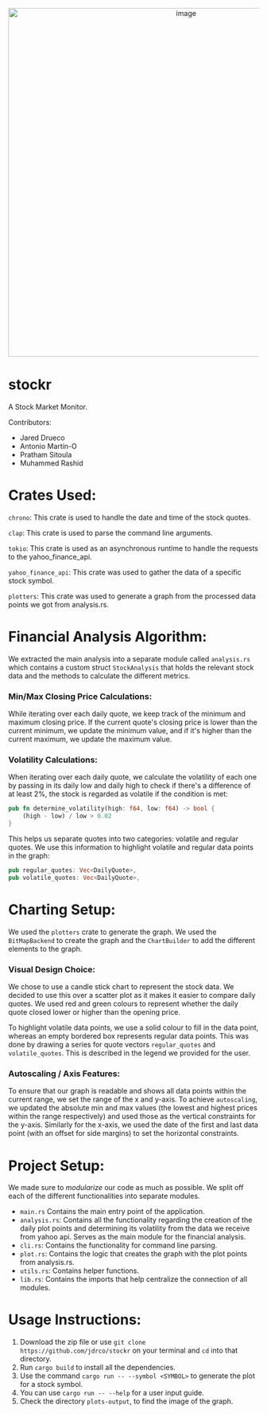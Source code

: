 <p align="center">
    <img width="700" alt="image" src="https://github.com/jdrco/stockr/assets/83478026/80f48c7d-1a44-419c-838a-52222d30ef3b">
</p>

# stockr

A Stock Market Monitor.

Contributors:
- Jared Drueco
- Antonio Martin-O
- Pratham Sitoula
- Muhammed Rashid

# Crates Used:

`chrono`: This crate is used to handle the date and time of the stock quotes.

`clap`: This crate is used to parse the command line arguments.

`tokio`: This crate is used as an asynchronous runtime to handle the requests to the yahoo_finance_api.

`yahoo_finance_api`: This crate was used to gather the data of a specific stock symbol.

`plotters`: This crate was used to generate a graph from the processed data points we got from analysis.rs.

# Financial Analysis Algorithm:

We extracted the main analysis into a separate module called `analysis.rs` which contains a custom struct `StockAnalysis` that holds the relevant stock data and the methods to calculate the different metrics.

### Min/Max Closing Price Calculations:

While iterating over each daily quote, we keep track of the minimum and maximum closing price. If the current quote's closing price is lower than the current minimum, we update the minimum value, and if it's higher than the current maximum, we update the maximum value.


### Volatility Calculations:

When iterating over each daily quote, we calculate the volatility of each one by passing in its daily low and daily high to check if there's a difference of at least 2%, the stock is regarded as volatile if the condition is met:

```rust
pub fn determine_volatility(high: f64, low: f64) -> bool {
    (high - low) / low > 0.02
}
```

This helps us separate quotes into two categories: volatile and regular quotes. We use this information to highlight volatile and regular data points in the graph:
```rust
pub regular_quotes: Vec<DailyQuote>,
pub volatile_quotes: Vec<DailyQuote>,
```

# Charting Setup:

We used the `plotters` crate to generate the graph. We used the `BitMapBackend` to create the graph and the `ChartBuilder` to add the different elements to the graph.

### Visual Design Choice:

We chose to use a candle stick chart to represent the stock data. We decided to use this over a scatter plot as it makes it easier to compare daily quotes. We used red and green colours to represent whether the daily quote closed lower or higher than the opening price.

To highlight volatile data points, we use a solid colour to fill in the data point, whereas an empty bordered box represents regular data points. This was done by drawing a series for quote vectors `regular_quotes` and `volatile_quotes`. This is described in the legend we provided for the user.

### Autoscaling / Axis Features:

To ensure that our graph is readable and shows all data points within the current range, we set the range of the x and y-axis. To achieve `autoscaling`, we updated the absolute min and max values (the lowest and highest prices within the range respectively) and used those as the vertical constraints for the y-axis. Similarly for the x-axis, we used the date of the first and last data point (with an offset for side margins) to set the horizontal constraints.

# Project Setup:

We made sure to *modularize* our code as much as possible. We split off each of the different functionalities into separate modules.

- `main.rs` Contains the main entry point of the application.
- `analysis.rs`: Contains all the functionality regarding the creation of the daily plot points and determining its volatility from the data we receive from yahoo api. Serves as the main module for the financial analysis.
- `cli.rs`: Contains the functionality for command line parsing.
- `plot.rs`: Contains the logic that creates the graph with the plot points from analysis.rs.
- `utils.rs`: Contains helper functions.
- `lib.rs`: Contains the imports that help centralize the connection of all modules.

# Usage Instructions:

1. Download the zip file or use `git clone https://github.com/jdrco/stockr` on your terminal and `cd` into that directory.
2. Run `cargo build` to install all the dependencies.
3. Use the command `cargo run -- --symbol <SYMBOL>` to generate the plot for a stock symbol.
4. You can use `cargo run -- --help` for a user input guide.
5. Check the directory `plots-output`, to find the image of the graph.
